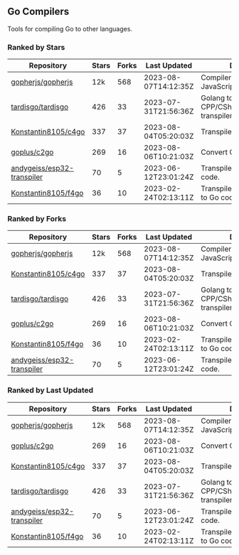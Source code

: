 ## Go Compilers

Tools for compiling Go to other languages.

### Ranked by Stars

| Repository | Stars | Forks | Last Updated | Description | 
|------------|-------|-------|--------------|-------------|
| [gopherjs/gopherjs](https://github.com/gopherjs/gopherjs) | 12k | 568 | 2023-08-07T14:12:35Z |  Compiler from Go to JavaScript. |
| [tardisgo/tardisgo](https://github.com/tardisgo/tardisgo) | 426 | 33 | 2023-07-31T21:56:36Z |  Golang to Haxe to CPP/CSharp/Java/JavaScript transpiler. |
| [Konstantin8105/c4go](https://github.com/Konstantin8105/c4go) | 337 | 37 | 2023-08-04T05:20:03Z |  Transpile C code to Go code. |
| [goplus/c2go](https://github.com/goplus/c2go) | 269 | 16 | 2023-08-06T10:21:03Z |  Convert C code to Go code. |
| [andygeiss/esp32-transpiler](https://github.com/andygeiss/esp32-transpiler) | 70 | 5 | 2023-06-12T23:01:24Z |  Transpile Go into Arduino code. |
| [Konstantin8105/f4go](https://github.com/Konstantin8105/f4go) | 36 | 10 | 2023-02-24T02:13:11Z |  Transpile FORTRAN 77 code to Go code. |

### Ranked by Forks

| Repository | Stars | Forks | Last Updated | Description | 
|------------|-------|-------|--------------|-------------|
| [gopherjs/gopherjs](https://github.com/gopherjs/gopherjs) | 12k | 568 | 2023-08-07T14:12:35Z |  Compiler from Go to JavaScript. |
| [Konstantin8105/c4go](https://github.com/Konstantin8105/c4go) | 337 | 37 | 2023-08-04T05:20:03Z |  Transpile C code to Go code. |
| [tardisgo/tardisgo](https://github.com/tardisgo/tardisgo) | 426 | 33 | 2023-07-31T21:56:36Z |  Golang to Haxe to CPP/CSharp/Java/JavaScript transpiler. |
| [goplus/c2go](https://github.com/goplus/c2go) | 269 | 16 | 2023-08-06T10:21:03Z |  Convert C code to Go code. |
| [Konstantin8105/f4go](https://github.com/Konstantin8105/f4go) | 36 | 10 | 2023-02-24T02:13:11Z |  Transpile FORTRAN 77 code to Go code. |
| [andygeiss/esp32-transpiler](https://github.com/andygeiss/esp32-transpiler) | 70 | 5 | 2023-06-12T23:01:24Z |  Transpile Go into Arduino code. |

### Ranked by Last Updated

| Repository | Stars | Forks | Last Updated | Description | 
|------------|-------|-------|--------------|-------------|
| [gopherjs/gopherjs](https://github.com/gopherjs/gopherjs) | 12k | 568 | 2023-08-07T14:12:35Z |  Compiler from Go to JavaScript. |
| [goplus/c2go](https://github.com/goplus/c2go) | 269 | 16 | 2023-08-06T10:21:03Z |  Convert C code to Go code. |
| [Konstantin8105/c4go](https://github.com/Konstantin8105/c4go) | 337 | 37 | 2023-08-04T05:20:03Z |  Transpile C code to Go code. |
| [tardisgo/tardisgo](https://github.com/tardisgo/tardisgo) | 426 | 33 | 2023-07-31T21:56:36Z |  Golang to Haxe to CPP/CSharp/Java/JavaScript transpiler. |
| [andygeiss/esp32-transpiler](https://github.com/andygeiss/esp32-transpiler) | 70 | 5 | 2023-06-12T23:01:24Z |  Transpile Go into Arduino code. |
| [Konstantin8105/f4go](https://github.com/Konstantin8105/f4go) | 36 | 10 | 2023-02-24T02:13:11Z |  Transpile FORTRAN 77 code to Go code. |

